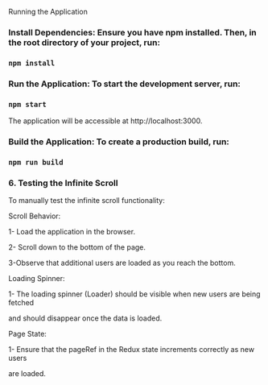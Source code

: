 

Running the Application

### Install Dependencies: Ensure you have npm  installed. Then, in the root directory of your  project, run:

### `npm install`

### Run the Application: To start the development server, run:

### `npm start`

The application will be accessible at http://localhost:3000.

### Build the Application: To create a production build, run:

### `npm run build`


### 6\. Testing the Infinite Scroll

To manually test the infinite scroll functionality:

Scroll Behavior:

1- Load the application in the browser.

2- Scroll down to the bottom of the page.

3-Observe that additional users are loaded as you reach the bottom.


Loading Spinner:

1- The loading spinner (Loader) should be visible when new users are being fetched

and should disappear once the data is loaded.


Page State:

1- Ensure that the pageRef in the Redux state increments correctly as new users

are loaded.


